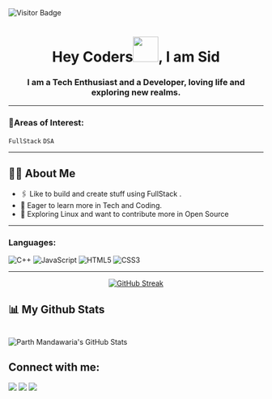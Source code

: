 <img src="https://komarev.com/ghpvc/?username=parthhcodess&label=Visitors&color=0e75b6&style=flat" alt="Visitor Badge" />

<h1 align="center">Hey Coders<img src="https://raw.githubusercontent.com/MartinHeinz/MartinHeinz/master/wave.gif" height="50px">, I am Sid</h1>
<h3 align="center">I am a Tech Enthusiast and a Developer, loving life and exploring new realms.</h3>

---

### 🌌Areas of Interest:
 `FullStack` `DSA` 

---

## 🙋‍♂️ About Me

- 🖇️ Like to build and create stuff using FullStack .
- 🧩 Eager to learn more in Tech and Coding.
- 🥅 Exploring Linux and want to contribute more in Open Source

---

<!-- ## ⚡Tools & Tech:-->

### Languages:

![C++](https://img.shields.io/badge/c++-%2300599C.svg?style=for-the-badge&logo=c%2B%2B&logoColor=white)
![JavaScript](https://img.shields.io/badge/javascript-%23323330.svg?style=for-the-badge&logo=javascript&logoColor=%23F7DF1E)
![HTML5](https://img.shields.io/badge/html5-%23E34F26.svg?style=for-the-badge&logo=html5&logoColor=white)
![CSS3](https://img.shields.io/badge/css3-%231572B6.svg?style=for-the-badge&logo=css3&logoColor=white)

---

<p align="center">
    <a href="https://github.com/anuraghazra/github-readme-stats">
     <a href="https://git.io/streak-stats"><img src="https://streak-stats.demolab.com?user=parthhcodess&background=40%2C13131A%2C13131A&sideNums=EB5454&currStreakNum=EB5454&sideLabels=EBEBEB&border=030312" alt="GitHub Streak" /></a>
    </a>
</p>

## 📊 My Github Stats

  <br/>
    <img src="https://github-readme-stats.vercel.app/api?username=parthhcodess&show_icons=true&theme=dark&hide_border=true&bg_color=0D1117&hide=stars" alt="Parth Mandawaria's GitHub Stats" />


## Connect with me:
<p align="center">

<a href = "https://www.linkedin.com/in/siddharth-rajpurohit-5075b3249/"><img src="https://img.icons8.com/fluent/48/000000/linkedin.png"/></a>
<a href = ""><img src="https://img.icons8.com/fluent/48/000000/twitter.png"/></a>
<a href = ""><img src="https://img.icons8.com/fluent/48/000000/instagram-new.png"/></a>

</p>

